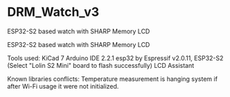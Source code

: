 # DRM_Watch_v3
ESP32-S2 based watch with SHARP Memory LCD



ESP32-S2 based watch with SHARP Memory LCD


Tools used:
KiCad 7
Arduino IDE 2.2.1
esp32 by Espressif v2.0.11, ESP32-S2 (Select "Lolin S2 Mini" board to flash successfully)
LCD Assistant



Known libraries conflicts:
Temperature measurement is hanging system if after Wi-Fi usage it were not initialized.






